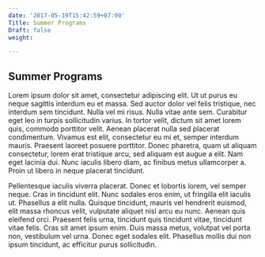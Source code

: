 ```yaml
---
date: '2017-05-19T15:42:59+07:00'
Title: Summer Programs
Draft: false
weight:

---
```


## Summer Programs

Lorem ipsum dolor sit amet, consectetur adipiscing elit. Ut ut purus eu neque sagittis interdum eu et massa. Sed auctor dolor vel felis tristique, nec interdum sem tincidunt. Nulla vel mi risus. Nulla vitae ante sem. Curabitur eget leo in turpis sollicitudin varius. In tortor velit, dictum sit amet lorem quis, commodo porttitor velit. Aenean placerat nulla sed placerat condimentum. Vivamus est elit, consectetur eu mi et, semper interdum mauris. Praesent laoreet posuere porttitor. Donec pharetra, quam ut aliquam consectetur, lorem erat tristique arcu, sed aliquam est augue a elit. Nam eget lacinia dui. Nunc iaculis libero diam, ac finibus metus ullamcorper a. Proin ut libero in neque placerat tincidunt.

Pellentesque iaculis viverra placerat. Donec et lobortis lorem, vel semper neque. Cras in tincidunt elit. Nunc sodales eros enim, ut fringilla elit iaculis ut. Phasellus a elit nulla. Quisque tincidunt, mauris vel hendrerit euismod, elit massa rhoncus velit, vulputate aliquet nisl arcu eu nunc. Aenean quis eleifend orci. Praesent felis urna, tincidunt quis tincidunt vitae, tincidunt vitae felis. Cras sit amet ipsum enim. Duis massa metus, volutpat vel porta non, vestibulum vel urna. Donec eget sodales elit. Phasellus mollis dui non ipsum tincidunt, ac efficitur purus sollicitudin.
